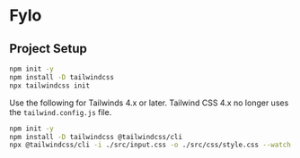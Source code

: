 # Fylo

## Project Setup

```sh
npm init -y
npm install -D tailwindcss
npx tailwindcss init
```

Use the following for Tailwinds 4.x or later.  Tailwind CSS 4.x no longer uses the `tailwind.config.js` file.

```sh
npm init -y
npm install -D tailwindcss @tailwindcss/cli
npx @tailwindcss/cli -i ./src/input.css -o ./src/css/style.css --watch
```